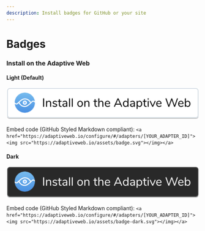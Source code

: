 ```yaml
---
description: Install badges for GitHub or your site
---
```


# Badges

### Install on the Adaptive Web

#### Light \(Default\)

![](../.gitbook/assets/badge.svg)

Embed code \(GitHub Styled Markdown compliant\): `<a href="https://adaptiveweb.io/configure/#/adapters/[YOUR_ADAPTER_ID]"><img src="https://adaptiveweb.io/assets/badge.svg"></img></a>`

#### Dark

![](../.gitbook/assets/badge-dark.svg)

Embed code \(GitHub Styled Markdown compliant\): `<a href="https://adaptiveweb.io/configure/#/adapters/[YOUR_ADAPTER_ID]"><img src="https://adaptiveweb.io/assets/badge-dark.svg"></img></a>`

